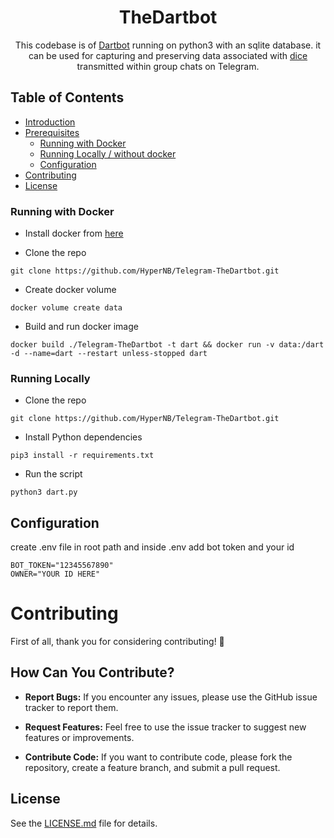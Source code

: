 <div align="center">

# TheDartbot
This codebase is of [Dartbot](https://t.me/TheDartBot) running on python3 with an sqlite database. it can be used for capturing and preserving data associated with [dice](https://core.telegram.org/api/dice) transmitted within group chats on Telegram.
</div>

## Table of Contents

- [Introduction](#introduction)
- [Prerequisites](#prerequisites)
  - [Running with Docker](#running-with-docker)
  - [Running Locally / without docker](#running-locally)
  - [Configuration](#configuration)
- [Contributing](#contributing)
- [License](#license)

### Running with Docker
- Install docker from [here](https://docs.docker.com/engine/install/)

- Clone the repo  
```
git clone https://github.com/HyperNB/Telegram-TheDartbot.git
```

- Create docker volume
```
docker volume create data
```

- Build and run docker image
```
docker build ./Telegram-TheDartbot -t dart && docker run -v data:/dart -d --name=dart --restart unless-stopped dart
```

### Running Locally

- Clone the repo  
```
git clone https://github.com/HyperNB/Telegram-TheDartbot.git
```
- Install Python dependencies

```
pip3 install -r requirements.txt
```

- Run the script
```
python3 dart.py
```

## Configuration
create .env file in root path and inside .env add bot token and your id
```
BOT_TOKEN="12345567890"
OWNER="YOUR ID HERE"
```

# Contributing

First of all, thank you for considering contributing! 🎉

## How Can You Contribute?

- **Report Bugs:** If you encounter any issues, please use the GitHub issue tracker to report them.

- **Request Features:** Feel free to use the issue tracker to suggest new features or improvements.

- **Contribute Code:** If you want to contribute code, please fork the repository, create a feature branch, and submit a pull request.

## License

See the [LICENSE.md](LICENSE) file for details.
